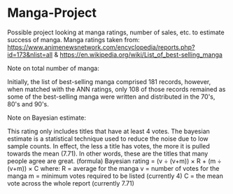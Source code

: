 # Manga-Project
Possible project looking at manga ratings, number of sales, etc. to estimate success of manga. Manga ratings taken from: https://www.animenewsnetwork.com/encyclopedia/reports.php?id=173&nlist=all & https://en.wikipedia.org/wiki/List_of_best-selling_manga

Note on total number of manga: 

Initially, the list of best-selling manga comprised 181 records, however, when matched with the ANN ratings, only 108 of those records remained as some of the best-selling manga were written and distributed in the 70's, 80's and 90's. 

Note on Bayesian estimate: 

This rating only includes titles that have at least 4 votes. The bayesian estimate is a statistical technique used to reduce the noise due to low sample counts. In effect, the less a title has votes, the more it is pulled towards the mean (7.71). In other words, these are the titles that many people agree are great. (formula)
Bayesian rating = (v ÷ (v+m)) × R + (m ÷ (v+m)) × C
where:
R = average for the manga
v = number of votes for the manga
m = minimum votes required to be listed (currently 4)
C = the mean vote across the whole report (currently 7.71)
